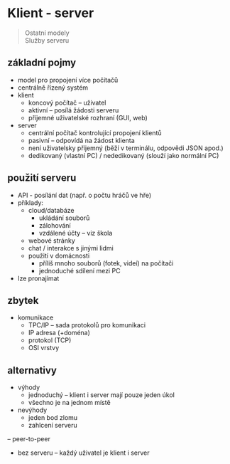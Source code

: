 # Klient - server
> Ostatní modely \
> Služby serveru

## základní pojmy
  - model pro propojení více počítačů
  - centrálně řízený systém
  - klient
    - koncový počítač – uživatel
    - aktivní – posílá žádosti serveru
    - příjemné uživatelské rozhraní (GUI, web) 
  - server
    - centrální počítač kontrolující propojení klientů
    - pasivní – odpovídá na žádost klienta
    - není uživatelsky příjemný (běží v terminálu, odpovědi JSON apod.)
    - dedikovaný (vlastní PC) / nededikovaný (slouží jako normální PC)

## použití serveru
  - API - posílání dat (např. o počtu hráčů ve hře)
  - příklady:
    - cloud/databáze
      - ukládání souborů
      - zálohování
      - vzdálené účty – viz škola
    - webové stránky
    - chat / interakce s jinými lidmi
    - použití v domácnosti
      - příliš mnoho souborů (fotek, videí) na počítači
      - jednoduché sdílení mezi PC
  - lze pronajímat

## zbytek
- komunikace
  - TPC/IP – sada protokolů pro komunikaci
  - IP adresa (+doména)
  - protokol (TCP)
  - OSI vrstvy


## alternativy
- výhody
  - jednoduchý – klient i server mají pouze jeden úkol
  - všechno je na jednom místě
- nevýhody
  - jeden bod zlomu
  - zahlcení serveru

– peer-to-peer
  - bez serveru – každý uživatel je klient i server

